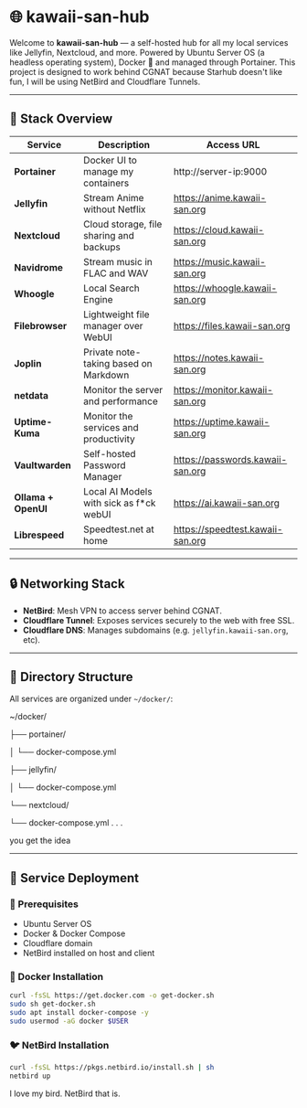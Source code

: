 # 🌐 kawaii-san-hub

Welcome to **kawaii-san-hub** — a self-hosted hub for all my local services like Jellyfin, Nextcloud, and more. Powered by Ubuntu Server OS (a headless operating system), Docker 🐳 and managed through Portainer. This project is designed to work behind CGNAT because Starhub doesn't like fun, I will be using NetBird and Cloudflare Tunnels. 

---

## 🧱 Stack Overview

| Service             | Description                                | Access URL                       |
|---------------------|--------------------------------------------|----------------------------------|
| **Portainer**       | Docker UI to manage my containers          | http://server-ip:9000            |
| **Jellyfin**        | Stream Anime without Netflix               | https://anime.kawaii-san.org     |
| **Nextcloud**       | Cloud storage, file sharing and backups    | https://cloud.kawaii-san.org     |
| **Navidrome**       | Stream music in FLAC and WAV               | https://music.kawaii-san.org     | 
| **Whoogle**         | Local Search Engine                        | https://whoogle.kawaii-san.org   |
| **Filebrowser**     | Lightweight file manager over WebUI        | https://files.kawaii-san.org     |
| **Joplin**          | Private note-taking based on Markdown      | https://notes.kawaii-san.org     |
| **netdata**         | Monitor the server and performance         | https://monitor.kawaii-san.org   |
| **Uptime-Kuma**     | Monitor the services and productivity      | https://uptime.kawaii-san.org    |
| **Vaultwarden**     | Self-hosted Password Manager               | https://passwords.kawaii-san.org |
| **Ollama + OpenUI** | Local AI Models with sick as f*ck webUI    | https://ai.kawaii-san.org        |
| **Librespeed**      | Speedtest.net at home                      | https://speedtest.kawaii-san.org |

---

## 🔒 Networking Stack

- **NetBird**: Mesh VPN to access server behind CGNAT.
- **Cloudflare Tunnel**: Exposes services securely to the web with free SSL.
- **Cloudflare DNS**: Manages subdomains (e.g. `jellyfin.kawaii-san.org`, etc).

---

## 📁 Directory Structure

All services are organized under `~/docker/`:

~/docker/

├── portainer/

│ └── docker-compose.yml

├── jellyfin/

│ └── docker-compose.yml

└── nextcloud/

  └── docker-compose.yml
.
.
.

you get the idea

---

## 🚀 Service Deployment

### 🧰 Prerequisites

- Ubuntu Server OS
- Docker & Docker Compose
- Cloudflare domain
- NetBird installed on host and client

### 🐳 Docker Installation

```bash
curl -fsSL https://get.docker.com -o get-docker.sh
sudo sh get-docker.sh
sudo apt install docker-compose -y
sudo usermod -aG docker $USER
```
### 🐦 NetBird Installation
```bash
curl -fsSL https://pkgs.netbird.io/install.sh | sh
netbird up
```
I love my bird. NetBird that is.
